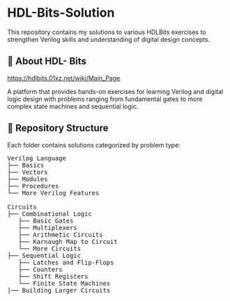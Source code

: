 # HDL-Bits-Solution
This repository contains my solutions to various HDLBits exercises to strengthen Verilog skills and understanding of digital design concepts. 

## 📌 About HDL- Bits 
https://hdlbits.01xz.net/wiki/Main_Page

A platform that provides hands-on exercises for learning Verilog and digital logic design with problems ranging from fundamental gates to more complex state machines and sequential logic.

## 📁 Repository Structure

Each folder contains solutions categorized by problem type:  

<pre>
Verilog Language
├── Basics
├── Vectors
├── Modules
├── Procedures
└── More Verilog Features

Circuits
├── Combinational Logic
   ├── Basic Gates
   ├── Multiplexers
   ├── Arithmetic Circuits
   ├── Karnaugh Map to Circuit
   └── More Circuits
├── Sequential Logic
   ├── Latches and Flip-Flops
   ├── Counters
   ├── Shift Registers
   └── Finite State Machines
|── Building Larger Circuits
</pre>


    
